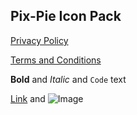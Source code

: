 ## Pix-Pie Icon Pack

 [Privacy Policy](https://pashapuma.github.io/pixMaterial/pix_pie/policy) 

 [Terms and Conditions](https://pashapuma.github.io/pixMaterial/pix_pie/terms)





**Bold** and _Italic_ and `Code` text

[Link](url) and ![Image](src)
```
